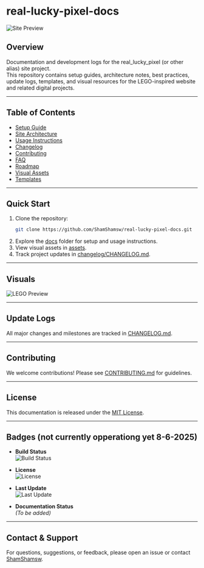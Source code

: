 # real-lucky-pixel-docs

![Site Preview](assets/Lego/LegoInitialDraft.png)

## Overview

Documentation and development logs for the real_lucky_pixel (or other alias) site project.  
This repository contains setup guides, architecture notes, best practices, update logs, templates, and visual resources for the LEGO-inspired website and related digital projects.

---

## Table of Contents

- [Setup Guide](docs/setup.md)
- [Site Architecture](docs/architecture.md)
- [Usage Instructions](docs/usage.md)
- [Changelog](changelog/CHANGELOG.md)
- [Contributing](CONTRIBUTING.md)
- [FAQ](docs/faq.md)
- [Roadmap](docs/roadmap.md)
- [Visual Assets](assets/)
- [Templates](templates/)

---

## Quick Start

1. Clone the repository:
   ```bash
   git clone https://github.com/ShamShamsw/real-lucky-pixel-docs.git
   ```
2. Explore the [docs](docs/) folder for setup and usage instructions.
3. View visual assets in [assets](assets/).
4. Track project updates in [changelog/CHANGELOG.md](changelog/CHANGELOG.md).

---

## Visuals

![LEGO Preview](assets/Lego/LegoInitialDraft.png)

---

## Update Logs

All major changes and milestones are tracked in [CHANGELOG.md](changelog/CHANGELOG.md).

---

## Contributing

We welcome contributions! Please see [CONTRIBUTING.md](CONTRIBUTING.md) for guidelines.

---

## License

This documentation is released under the [MIT License](LICENSE).

---

## Badges (not currently opperationg yet 8-6-2025)

- **Build Status**  
  ![Build Status](https://github.com/ShamShamsw/real-lucky-pixel-docs/actions/workflows/main.yml/badge.svg)

- **License**  
  ![License](https://img.shields.io/github/license/ShamShamsw/real-lucky-pixel-docs)

- **Last Update**  
  ![Last Update](https://img.shields.io/github/last-commit/ShamShamsw/real-lucky-pixel-docs)

- **Documentation Status**  
  *(To be added)*

---

## Contact & Support

For questions, suggestions, or feedback, please open an issue or contact [ShamShamsw](https://github.com/ShamShamsw).

